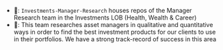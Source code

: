   - 👋: `Investments-Manager-Research` houses repos of the Manager Research team in the Investments LOB (Health, Wealth & Career)
  - 🤷: This team researches asset managers in qualitative and quantitative ways in order to find the best investment products for our clients to use in their portfolios. We have a strong track-record of success in this area
